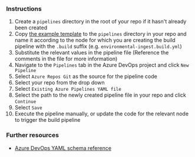 ### Instructions
1. Create a `pipelines` directory in the root of your repo if it hasn't already been created
2. Copy [the example template](./files/snowsqlcli/build-pipeline-example.yml) to the `pipelines` directory in your repo and name it according to the node for which you are creating the build pipeline with the `.build` suffix (e.g. `environmental-ingest.build.yml`)
3. Substitute the relevant values in the pipeline file (Reference the comments in the file for more information)
4. Navigate to the `Pipelines` tab in the Azure DevOps project and click `New Pipeline`
5. Select `Azure Repos Git` as the source for the pipeline code
6. Select your repo from the drop down
7. Select `Existing Azure Pipelines YAML file`
8. Select the path to the newly created pipeline file in your repo and click `Continue`
9. Select `Save`
10. Execute the pipeline manually, or update the code for the relevant node to trigger the build pipeline 

### Further resources
 - [Azure DevOps YAML schema reference](https://docs.microsoft.com/en-us/azure/devops/pipelines/yaml-schema/?view=azure-pipelines) 